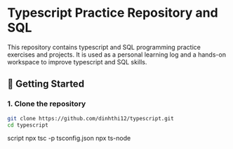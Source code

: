 # Typescript Practice Repository and SQL

This repository contains typescript and SQL programming practice exercises and projects. It is used as a personal learning log and a hands-on workspace to improve typescript and SQL skills.

## 🚀 Getting Started

### 1. Clone the repository

```bash
git clone https://github.com/dinhthi12/typescript.git
cd typescript

```

script npx tsc -p tsconfig.json
npx ts-node
